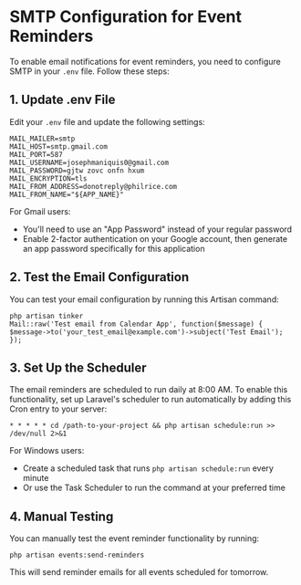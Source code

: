 # SMTP Configuration for Event Reminders

To enable email notifications for event reminders, you need to configure SMTP in your `.env` file. Follow these steps:

## 1. Update .env File

Edit your `.env` file and update the following settings:

```
MAIL_MAILER=smtp
MAIL_HOST=smtp.gmail.com 
MAIL_PORT=587
MAIL_USERNAME=josephmaniquis0@gmail.com
MAIL_PASSWORD=gjtw zovc onfn hxum
MAIL_ENCRYPTION=tls
MAIL_FROM_ADDRESS=donotreply@philrice.com
MAIL_FROM_NAME="${APP_NAME}"
```

For Gmail users:
- You'll need to use an "App Password" instead of your regular password
- Enable 2-factor authentication on your Google account, then generate an app password specifically for this application

## 2. Test the Email Configuration

You can test your email configuration by running this Artisan command:

```
php artisan tinker
Mail::raw('Test email from Calendar App', function($message) { $message->to('your_test_email@example.com')->subject('Test Email'); });
```

## 3. Set Up the Scheduler

The email reminders are scheduled to run daily at 8:00 AM. To enable this functionality, set up Laravel's scheduler to run automatically by adding this Cron entry to your server:

```
* * * * * cd /path-to-your-project && php artisan schedule:run >> /dev/null 2>&1
```

For Windows users:
- Create a scheduled task that runs `php artisan schedule:run` every minute
- Or use the Task Scheduler to run the command at your preferred time

## 4. Manual Testing

You can manually test the event reminder functionality by running:

```
php artisan events:send-reminders
```

This will send reminder emails for all events scheduled for tomorrow. 